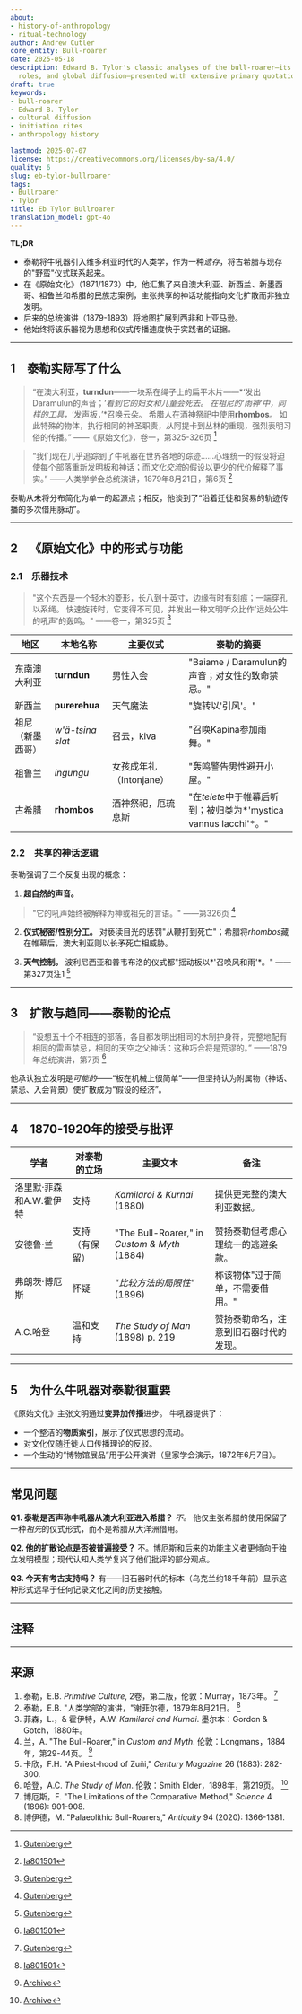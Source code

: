 ```yaml
---
about:
- history-of-anthropology
- ritual-technology
author: Andrew Cutler
core_entity: Bull-roarer
date: 2025-05-18
description: Edward B. Tylor's classic analyses of the bull-roarer—its form, ritual
  roles, and global diffusion—presented with extensive primary quotations.
draft: true
keywords:
- bull-roarer
- Edward B. Tylor
- cultural diffusion
- initiation rites
- anthropology history

lastmod: 2025-07-07
license: https://creativecommons.org/licenses/by-sa/4.0/
quality: 6
slug: eb-tylor-bullroarer
tags:
- Bullroarer
- Tylor
title: Eb Tylor Bullroarer
translation_model: gpt-4o
---
```


**TL;DR**

- 泰勒将牛吼器引入维多利亚时代的人类学，作为一种*遗存*，将古希腊与现存的"野蛮"仪式联系起来。
- 在《原始文化》（1871/1873）中，他汇集了来自澳大利亚、新西兰、新墨西哥、祖鲁兰和希腊的民族志案例，主张共享的神话功能指向文化扩散而非独立发明。
- 后来的总统演讲（1879-1893）将地图扩展到西非和上亚马逊。
- 他始终将该乐器视为思想和仪式传播速度快于实践者的证据。

---

## 1 泰勒实际写了什么

> “在澳大利亚，**turndun**——一块系在绳子上的扁平木片——*‘发出Daramulun的声音；’*看到它的妇女和儿童会死去。
> 在祖尼的‘雨神’中，同样的工具，*‘发声板，’*召唤云朵。
> 希腊人在酒神祭祀中使用**rhombos**。
> 如此特殊的物体，执行相同的神圣职责，从阿提卡到丛林的重现，强烈表明习俗的传播。”
> ——《原始文化》，卷一，第325-326页 [^oai1]

> “我们现在几乎追踪到了牛吼器在世界各地的踪迹……心理统一的假设将迫使每个部落重新发明板和神话；而*文化交流*的假设以更少的代价解释了事实。”
> ——人类学学会总统演讲，1879年8月21日，第6页 [^oai2]

泰勒从未将分布简化为单一的起源点；相反，他谈到了“沿着迁徙和贸易的轨迹传播的多次借用脉动”。

---

## 2 《原始文化》中的形式与功能

### 2.1 乐器技术

> "这个东西是一个轻木的菱形，长八到十英寸，边缘有时有刻痕；一端穿孔以系绳。
> 快速旋转时，它变得不可见，并发出一种文明听众比作'远处公牛的吼声'的轰鸣。"
> ——卷一，第325页 [^oai1]

| 地区 | 本地名称 | 主要仪式 | 泰勒的摘要 |
|---------------|-----------------|-----------------------|----------------|
| 东南澳大利亚 | **turndun** | 男性入会 | "Baiame / Daramulun的声音；对女性的致命禁忌。" |
| 新西兰 | **purerehua** | 天气魔法 | "旋转以'引风'。" |
| 祖尼（新墨西哥） | *w'ä-tsina slat*| 召云，kiva | "召唤Kapina参加雨舞。" |
| 祖鲁兰 | *ingungu* | 女孩成年礼（Intonjane） | "轰鸣警告男性避开小屋。" |
| 古希腊| **rhombos** | 酒神祭祀，厄琉息斯 | "在*telete*中于帷幕后听到；被归类为*'mystica vannus Iacchi'*。" |

### 2.2 共享的神话逻辑

泰勒强调了三个反复出现的概念：

1. **超自然的声音。**
 > "它的吼声始终被解释为神或祖先的言语。" ——第326页 [^oai1]

2. **仪式秘密/性别分工。**
 对亵渎目光的惩罚"从鞭打到死亡"；希腊将*rhombos*藏在帷幕后，澳大利亚则以长矛死亡相威胁。

3. **天气控制。**
 波利尼西亚和普韦布洛的仪式都"摇动板以*'召唤风和雨'*。" ——第327页注1 [^oai1]

---

## 3 扩散与趋同——泰勒的论点

> “设想五十个不相连的部落，各自都发明出相同的木制护身符，完整地配有相同的雷声禁忌，相同的天空之父神话：这种巧合将是荒谬的。”
> ——1879年总统演讲，第7页 [^oai3]

他承认独立发明是*可能的*——“板在机械上很简单”——但坚持认为附属物（神话、禁忌、入会背景）使扩散成为“假设的经济”。

---

## 4 1870-1920年的接受与批评

| 学者 | 对泰勒的立场 | 主要文本 | 备注 |
|---------|------------------|----------|------|
| 洛里默·菲森和A.W.霍伊特 | 支持 | *Kamilaroi & Kurnai* (1880) | 提供更完整的澳大利亚数据。 |
| 安德鲁·兰 | 支持（有保留） | "The Bull-Roarer," in *Custom & Myth* (1884) | 赞扬泰勒但考虑心理统一的逃避条款。 |
| 弗朗茨·博厄斯 | 怀疑 | *"比较方法的局限性"* (1896) | 称该物体"过于简单，不需要借用。" |
| A.C.哈登 | 温和支持 | *The Study of Man* (1898) p. 219 | 赞扬泰勒命名，注意到旧石器时代的发现。 |

---

## 5 为什么牛吼器对泰勒很重要

《原始文化》主张文明通过**变异加传播**进步。
牛吼器提供了：

* 一个整洁的**物质索引**，展示了仪式思想的流动。
* 对文化仅随迁徙人口传播理论的反驳。
* 一个生动的“博物馆展品”用于公开演讲（皇家学会演示，1872年6月7日）。

---

## 常见问题

**Q1. 泰勒是否声称牛吼器从澳大利亚进入希腊？**
*不。* 他仅主张希腊的使用保留了一种*祖先*的仪式形式，而不是希腊从大洋洲借用。

**Q2. 他的扩散论点是否被普遍接受？**
不。博厄斯和后来的功能主义者更倾向于独立发明模型；现代认知人类学复兴了他们批评的部分观点。

**Q3. 今天有考古支持吗？**
有——旧石器时代的标本（乌克兰约18千年前）显示这种形式远早于任何记录文化之间的历史接触。

---

## 注释

[^oai1]: [Gutenberg](https://www.gutenberg.org/files/70458/70458-h/70458-h.htm)
[^oai2]: [Ia801501](https://ia801501.us.archive.org/10/items/in.ernet.dli.2015.221679/2015.221679.Primitive-Ritual_text.pdf)
[^oai3]: [Ia801501](https://ia801501.us.archive.org/10/items/in.ernet.dli.2015.221679/2015.221679.Primitive-Ritual_text.pdf?utm_source=chatgpt.com)
[^oai4]: [Archive](https://archive.org/download/custommyth00lang/custommyth00lang_djvu.txt)
[^oai5]: [Archive](https://archive.org/download/studyofman00hadduoft/studyofman00hadduoft.pdf)
[^1]: 除非特别注明，所有泰勒的引文均来自《原始文化》第二版（1873年）；页码依据该版本。
[^2]: 总统演讲发表于《人类学学会杂志》，第9卷（1880年）。
[^3]: 澳大利亚的例子来自菲森和霍伊特，*Kamilaroi and Kurnai* (1880) 第267-268页。
[^4]: 祖尼数据来自F.H.卡欣，“A Zuñi Priest-hood,” *Century Magazine* (1883)。
[^5]: 希腊学者对亚历山大的克莱门特，《劝诫书》II 15的注释。

---

## 来源

1. 泰勒，E.B. *Primitive Culture*, 2卷，第二版，伦敦：Murray，1873年。 [^oai1]
2. 泰勒，E.B. "人类学部的演讲，"谢菲尔德，1879年8月21日。 [^oai2]
3. 菲森，L.，& 霍伊特，A.W. *Kamilaroi and Kurnai*. 墨尔本：Gordon & Gotch，1880年。
4. 兰，A. "The Bull-Roarer," in *Custom and Myth*. 伦敦：Longmans，1884年，第29-44页。 [^oai4]
5. 卡欣，F.H. "A Priest-hood of Zuñi," *Century Magazine* 26 (1883): 282-300.
6. 哈登，A.C. *The Study of Man*. 伦敦：Smith Elder，1898年，第219页。 [^oai5]
7. 博厄斯，F. "The Limitations of the Comparative Method," *Science* 4 (1896): 901-908.
8. 博伊德，M. "Palaeolithic Bull-Roarers," *Antiquity* 94 (2020): 1366-1381.